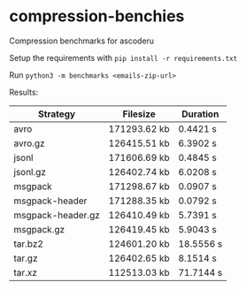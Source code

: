 # compression-benchies

Compression benchmarks for ascoderu

Setup the requirements with `pip install -r requirements.txt`

Run `python3 -m benchmarks <emails-zip-url>`

Results:

| Strategy          | Filesize     | Duration   |
| ----------------- | ------------ | ---------- |
| avro              | 171293.62 kb |  0.4421 s  |
| avro.gz           | 126415.51 kb |  6.3902 s  |
| jsonl             | 171606.69 kb |  0.4845 s  |
| jsonl.gz          | 126402.74 kb |  6.0208 s  |
| msgpack           | 171298.67 kb |  0.0907 s  |
| msgpack-header    | 171288.35 kb |  0.0792 s  |
| msgpack-header.gz | 126410.49 kb |  5.7391 s  |
| msgpack.gz        | 126419.45 kb |  5.9043 s  |
| tar.bz2           | 124601.20 kb | 18.5556 s  |
| tar.gz            | 126402.65 kb |  8.1514 s  |
| tar.xz            | 112513.03 kb | 71.7144 s  |
